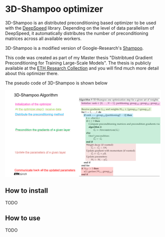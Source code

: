 # 3D-Shampoo optimizer

3D-Shampoo is an distributed preconditioning based optimizer
to be used with the [DeepSpeed](https://github.com/microsoft/DeepSpeed) library.
Depending on the level of data parallelism of DeepSpeed, it automatically distributes the number of
preconditioning matrices across all available workers.

3D-Shampoo is a modified version of Google-Research's [Shampoo](https://github.com/noabauma/google-research/tree/master/scalable_shampoo/pytorch).

This code was created as part of my Master thesis "Distribtued Gradient Preconditioning for Training Large-Scale Models".
The thesis is publicly available at the [ETH Research Collection](https://www.research-collection.ethz.ch/handle/20.500.11850/615331) and you will find much more detail about this optimizer there.

The pseudo code of 3D-Shampoo is shown below

![image info](./3d-shampoo_pseudo_code2.png)

## How to install

TODO

## How to use

TODO
